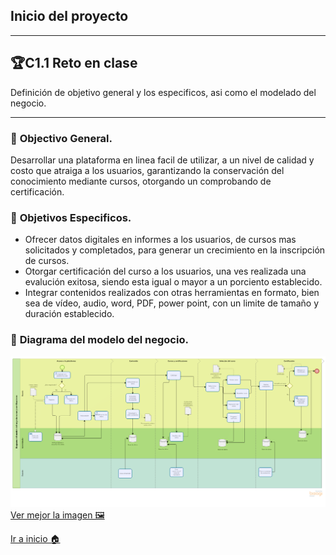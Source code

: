 ## Inicio del proyecto
-----
## 🏆C1.1 Reto en clase
Definición de objetivo general y los especificos, asi como el modelado del negocio.

----
### 📝 **Objectivo General.**
Desarrollar una plataforma en linea facil de utilizar, a un nivel de calidad y costo que atraiga a los usuarios, garantizando la conservación del conocimiento mediante cursos, otorgando un comprobando de certificación.

### 📝 **Objetivos Especificos.**
- Ofrecer datos digitales en informes a los usuarios, de cursos mas solicitados y completados, para generar un crecimiento en la inscripción de cursos. 
- Otorgar certificación del curso a los usuarios, una ves realizada una evalución exitosa, siendo esta igual o mayor a un porciento establecido.
- Integrar contenidos realizados con otras herramientas en formato, bien sea de vídeo, audio, word, PDF, power point, con un limite de tamaño y duración establecido.

### 📝 **Diagrama del modelo del negocio.**
![](https://github.com/ZazuetaDiana/Analisis-Avanzado-de-Software./blob/main/Imagenes/Modelodenegocio.png)
[Ver mejor la imagen  🖼](https://github.com/ZazuetaDiana/Analisis-Avanzado-de-Software./blob/main/Imagenes/Modelodenegocio.png)

[Ir a inicio 🏠](https://github.com/ZazuetaDiana/Analisis-Avanzado-de-Software.)
